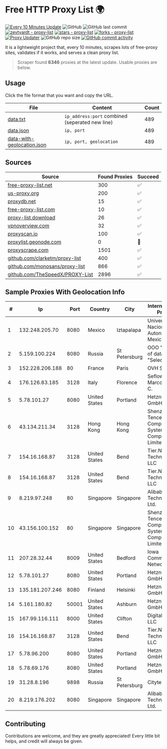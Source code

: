 
# Free HTTP Proxy List 🌍

[![Every 10 Minutes Update](https://github.com/mertguvencli/http-proxy-list/actions/workflows/main.yml/badge.svg?branch=main)](https://github.com/mertguvencli/http-proxy-list/actions/workflows/main.yml)
![GitHub](https://img.shields.io/github/license/mertguvencli/http-proxy-list)
![GitHub last commit](https://img.shields.io/github/last-commit/mertguvencli/http-proxy-list)
[![zevtyardt - proxy-list](https://img.shields.io/static/v1?label=zevtyardt&message=proxy-list&color=blue&logo=github)](https://github.com/zevtyardt/proxy-list "Go to GitHub repo")
[![stars - proxy-list](https://img.shields.io/github/stars/zevtyardt/proxy-list?style=social)](https://github.com/zevtyardt/proxy-list)
[![forks - proxy-list](https://img.shields.io/github/forks/zevtyardt/proxy-list?style=social)](https://github.com/zevtyardt/proxy-list)
[![Proxy Updater](https://github.com/zevtyardt/proxy-list/workflows/Proxy%20Updater/badge.svg)](https://github.com/zevtyardt/proxy-list/actions?query=workflow:"Proxy+Updater")
![GitHub repo size](https://img.shields.io/github/repo-size/zevtyardt/proxy-list)
[![GitHub commit activity](https://img.shields.io/github/commit-activity/m/zevtyardt/proxy-list?logo=commits)](https://github.com/zevtyardt/proxy-list/commits/main)

It is a lightweight project that, every 10 minutes, scrapes lots of free-proxy sites, validates if it works, and serves a clean proxy list.

> Scraper found **6346** proxies at the latest update. Usable proxies are below.

## Usage

Click the file format that you want and copy the URL.

|File|Content|Count|
|----|-------|-----|
|[data.txt](https://raw.githubusercontent.com/mertguvencli/http-proxy-list/main/proxy-list/data.txt)|`ip_address:port` combined (seperated new line)|489|
|[data.json](https://raw.githubusercontent.com/mertguvencli/http-proxy-list/main/proxy-list/data.json)|`ip, port`|489|
|[data-with-geolocation.json](https://raw.githubusercontent.com/mertguvencli/http-proxy-list/main/proxy-list/data-with-geolocation.json)|`ip, port, geolocation`|489|

## Sources

|Source|Found Proxies|Succeed|
|------|-------------|-------|
|[free-proxy-list.net](https://free-proxy-list.net)|300|✅|
|[us-proxy.org](https://www.us-proxy.org)|200|✅|
|[proxydb.net](http://proxydb.net)|15|✅|
|[free-proxy-list.com](https://free-proxy-list.com/?page=&port=&type%5B%5D=http&type%5B%5D=https&up_time=0&search=Search)|10|✅|
|[proxy-list.download](https://www.proxy-list.download/HTTP)|26|✅|
|[vpnoverview.com](https://vpnoverview.com/privacy/anonymous-browsing/free-proxy-servers)|32|✅|
|[proxyscan.io](https://www.proxyscan.io)|100|✅|
|[proxylist.geonode.com](https://proxylist.geonode.com/api/proxy-list?limit=300&page=1&sort_by=lastChecked&sort_type=desc&protocols=http,https)|0|🚫|
|[proxyscrape.com](https://api.proxyscrape.com/v2/?request=displayproxies&protocol=http&timeout=10000&country=all&ssl=all&anonymity=all)|1501|✅|
|[github.com/clarketm/proxy-list](https://raw.githubusercontent.com/clarketm/proxy-list/master/proxy-list-raw.txt)|400|✅|
|[github.com/monosans/proxy-list](https://raw.githubusercontent.com/monosans/proxy-list/main/proxies/http.txt)|866|✅|
|[github.com/TheSpeedX/PROXY-List](https://raw.githubusercontent.com/TheSpeedX/PROXY-List/master/http.txt)|2896|✅|


## Sample Proxies With Geolocation Info

|#|Ip|Port|Country|City|Internet Service Provider|
|-|--|----|-------|----|-------------------------|
|1|132.248.205.70|8080|Mexico|Iztapalapa|Universidad Nacional Autonoma de Mexico|
|2|5.159.100.224|8080|Russia|St Petersburg|OOO "Network of data-centers "Selectel"|
|3|152.228.206.188|80|France|Paris|OVH SAS|
|4|176.126.83.185|3128|Italy|Florence|Seflow S.N.C. Di Marco Brame' & C.|
|5|5.78.101.27|8080|United States|Portland|Hetzner Online GmbH|
|6|43.134.211.34|3128|Hong Kong|Hong Kong|Shenzhen Tencent Computer Systems Company Limited|
|7|154.16.168.87|3128|United States|Bend|Tier.Net Technologies LLC|
|8|154.16.168.87|3128|United States|Bend|Tier.Net Technologies LLC|
|9|8.219.97.248|80|Singapore|Singapore|Alibaba (US) Technology Co., Ltd.|
|10|43.156.100.152|80|Singapore|Singapore|Shenzhen Tencent Computer Systems Company Limited|
|11|207.28.32.44|8009|United States|Bedford|Iowa Communications Network|
|12|5.78.101.27|8080|United States|Portland|Hetzner Online GmbH|
|13|135.181.207.246|8080|Finland|Helsinki|Hetzner Online GmbH|
|14|5.161.180.82|50001|United States|Ashburn|Hetzner Online GmbH|
|15|167.99.116.111|8000|United States|Clifton|DigitalOcean, LLC|
|16|154.16.168.87|3128|United States|Bend|Tier.Net Technologies LLC|
|17|5.78.96.200|8080|United States|Portland|Hetzner Online GmbH|
|18|5.78.69.176|8080|United States|Portland|Hetzner Online GmbH|
|19|31.28.8.196|9898|Russia|St Petersburg|Citytelecom LLC|
|20|8.219.176.202|8080|Singapore|Singapore|Alibaba (US) Technology Co., Ltd.|



## Contributing

Contributions are welcome, and they are greatly appreciated! Every
little bit helps, and credit will always be given.

